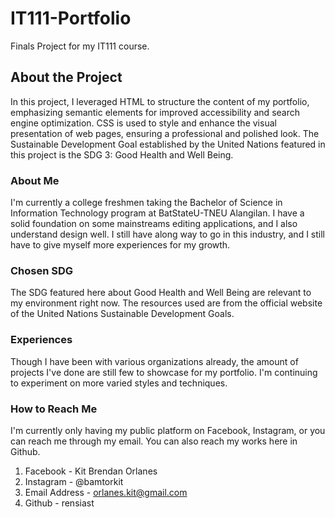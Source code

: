 # IT111-Portfolio

Finals Project for my IT111 course.

## About the Project

In this project, I leveraged HTML to structure the content of my portfolio, emphasizing
semantic elements for improved accessibility and search engine optimization. CSS is used to style
and enhance the visual presentation of web pages, ensuring a professional and polished look. The Sustainable Development Goal established by the United Nations featured in this project is the SDG 3: Good Health and Well Being.

### About Me

I'm currently a college freshmen taking the Bachelor of Science in Information Technology program at BatStateU-TNEU Alangilan. I have a solid foundation on some mainstreams editing applications, and I also understand design well. I still have along way to go in this industry, and I still have to give myself more experiences for my growth.

### Chosen SDG

The SDG featured here about Good Health and Well Being are relevant to my environment right now. The resources used are from the official website of the United Nations Sustainable Development Goals.

### Experiences

Though I have been with various organizations already, the amount of projects I've done are still few to showcase for my portfolio. I'm continuing to experiment on more varied styles and techniques.

### How to Reach Me

I'm currently only having my public platform on Facebook, Instagram, or you can reach me through my email. You can also reach my works here in Github.

1. Facebook - Kit Brendan Orlanes
2. Instagram - @bamtorkit
3. Email Address - orlanes.kit@gmail.com
4. Github - rensiast
